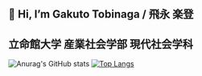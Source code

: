 ## 👋 Hi, I’m Gakuto Tobinaga / 飛永 楽登
## 立命館大学 産業社会学部 現代社会学科
<!---
GakutoTobinaga/GakutoTobinaga is a ✨ special ✨ repository because its `README.md` (this file) appears on your GitHub profile.
You can click the Preview link to take a look at your changes.
--->
![Anurag's GitHub stats](https://github-readme-stats.vercel.app/api?username=GakutoTobinaga&show_icons=true&theme=radical)
[![Top Langs](https://github-readme-stats.vercel.app/api/top-langs/?username=GakutoTobinaga&show_icons=true&theme=radical&layout=compact)](https://github.com/anuraghazra/github-readme-stats)
